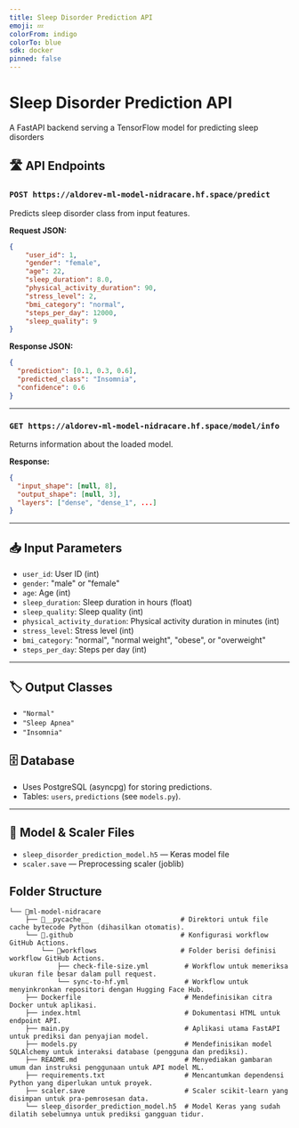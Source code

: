 ```yaml
---
title: Sleep Disorder Prediction API
emoji: 💤
colorFrom: indigo
colorTo: blue
sdk: docker
pinned: false
---
```


# Sleep Disorder Prediction API

A FastAPI backend serving a TensorFlow model for predicting sleep disorders

## 🛣️ API Endpoints

### `POST https://aldorev-ml-model-nidracare.hf.space/predict`
Predicts sleep disorder class from input features.

**Request JSON:**
```json
{
    "user_id": 1,
    "gender": "female",
    "age": 22,
    "sleep_duration": 8.0,
    "physical_activity_duration": 90,
    "stress_level": 2,
    "bmi_category": "normal",
    "steps_per_day": 12000,
    "sleep_quality": 9
}
```

**Response JSON:**
```json
{
  "prediction": [0.1, 0.3, 0.6],
  "predicted_class": "Insomnia",
  "confidence": 0.6
}
```

---

### `GET https://aldorev-ml-model-nidracare.hf.space/model/info`
Returns information about the loaded model.

**Response:**
```json
{
  "input_shape": [null, 8],
  "output_shape": [null, 3],
  "layers": ["dense", "dense_1", ...]
}
```

---

## 📥 Input Parameters

- `user_id`: User ID (int)
- `gender`: "male" or "female"
- `age`: Age (int)
- `sleep_duration`: Sleep duration in hours (float)
- `sleep_quality`: Sleep quality (int)
- `physical_activity_duration`: Physical activity duration in minutes (int)
- `stress_level`: Stress level (int)
- `bmi_category`: "normal", "normal weight", "obese", or "overweight"
- `steps_per_day`: Steps per day (int)

---

## 🏷️ Output Classes

- `"Normal"`
- `"Sleep Apnea"`
- `"Insomnia"`

## 🗄️ Database

- Uses PostgreSQL (asyncpg) for storing predictions.
- Tables: `users`, `predictions` (see `models.py`).

---

## 🧩 Model & Scaler Files

- `sleep_disorder_prediction_model.h5` — Keras model file
- `scaler.save` — Preprocessing scaler (joblib)

## Folder Structure
```
└── 📁ml-model-nidracare                    
    ├── 📁__pycache__                       # Direktori untuk file cache bytecode Python (dihasilkan otomatis).
    └── 📁.github                           # Konfigurasi workflow GitHub Actions.
        └── 📁workflows                     # Folder berisi definisi workflow GitHub Actions.
            ├── check-file-size.yml         # Workflow untuk memeriksa ukuran file besar dalam pull request.
            └── sync-to-hf.yml              # Workflow untuk menyinkronkan repositori dengan Hugging Face Hub.
    ├── Dockerfile                          # Mendefinisikan citra Docker untuk aplikasi.
    ├── index.html                          # Dokumentasi HTML untuk endpoint API.
    ├── main.py                             # Aplikasi utama FastAPI untuk prediksi dan penyajian model.
    ├── models.py                           # Mendefinisikan model SQLAlchemy untuk interaksi database (pengguna dan prediksi).
    ├── README.md                           # Menyediakan gambaran umum dan instruksi penggunaan untuk API model ML.
    ├── requirements.txt                    # Mencantumkan dependensi Python yang diperlukan untuk proyek.
    ├── scaler.save                         # Scaler scikit-learn yang disimpan untuk pra-pemrosesan data.
    └── sleep_disorder_prediction_model.h5  # Model Keras yang sudah dilatih sebelumnya untuk prediksi gangguan tidur.
```
